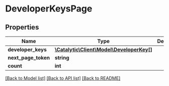 # DeveloperKeysPage

## Properties
Name | Type | Description | Notes
------------ | ------------- | ------------- | -------------
**developer_keys** | [**\Catalytic\Client\Model\DeveloperKey[]**](DeveloperKey.md) |  | [optional] 
**next_page_token** | **string** |  | [optional] 
**count** | **int** |  | [optional] 

[[Back to Model list]](../../README.md#documentation-for-models) [[Back to API list]](../../README.md#documentation-for-api-endpoints) [[Back to README]](../../README.md)

